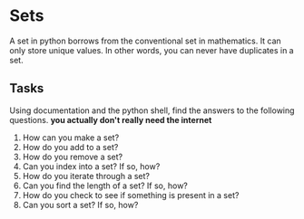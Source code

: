# Sets
A set in python borrows from the conventional set in mathematics. It can only store unique values. In other words, you can never have duplicates in a set.

## Tasks
Using documentation and the python shell, find the answers to the following questions. **you actually don't really need the internet**
1. How can you make a set?
2. How do you add to a set?
3. How do you remove a set?
4. Can you index into a set? If so, how?
5. How do you iterate through a set?
6. Can you find the length of a set? If so, how?
7. How do you check to see if something is present in a set?
8. Can you sort a set? If so, how?
